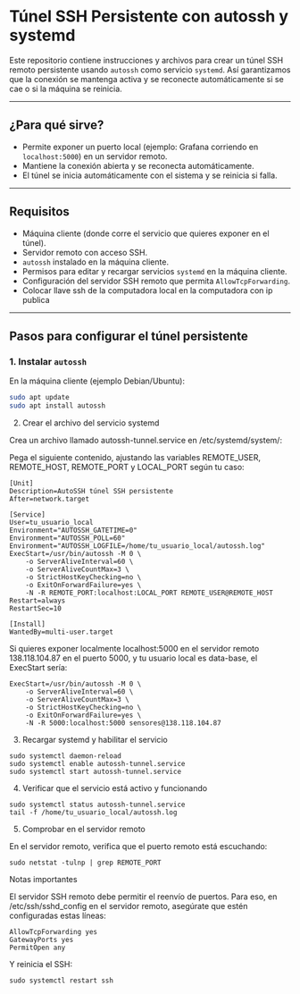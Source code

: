 # Túnel SSH Persistente con autossh y systemd

Este repositorio contiene instrucciones y archivos para crear un túnel SSH remoto persistente usando `autossh` como servicio `systemd`. Así garantizamos que la conexión se mantenga activa y se reconecte automáticamente si se cae o si la máquina se reinicia.

---

## ¿Para qué sirve?

- Permite exponer un puerto local (ejemplo: Grafana corriendo en `localhost:5000`) en un servidor remoto.
- Mantiene la conexión abierta y se reconecta automáticamente.
- El túnel se inicia automáticamente con el sistema y se reinicia si falla.

---

## Requisitos

- Máquina cliente (donde corre el servicio que quieres exponer en el túnel).
- Servidor remoto con acceso SSH.
- `autossh` instalado en la máquina cliente.
- Permisos para editar y recargar servicios `systemd` en la máquina cliente.
- Configuración del servidor SSH remoto que permita `AllowTcpForwarding`.
- Colocar llave ssh de la computadora local en la computadora con ip publica
---

## Pasos para configurar el túnel persistente

### 1. Instalar `autossh`

En la máquina cliente (ejemplo Debian/Ubuntu):

```bash
sudo apt update
sudo apt install autossh
```
2. Crear el archivo del servicio systemd

Crea un archivo llamado autossh-tunnel.service en /etc/systemd/system/:

Pega el siguiente contenido, ajustando las variables REMOTE_USER, REMOTE_HOST, REMOTE_PORT y LOCAL_PORT según tu caso:
```
[Unit]
Description=AutoSSH túnel SSH persistente
After=network.target

[Service]
User=tu_usuario_local
Environment="AUTOSSH_GATETIME=0"
Environment="AUTOSSH_POLL=60"
Environment="AUTOSSH_LOGFILE=/home/tu_usuario_local/autossh.log"
ExecStart=/usr/bin/autossh -M 0 \
    -o ServerAliveInterval=60 \
    -o ServerAliveCountMax=3 \
    -o StrictHostKeyChecking=no \
    -o ExitOnForwardFailure=yes \
    -N -R REMOTE_PORT:localhost:LOCAL_PORT REMOTE_USER@REMOTE_HOST
Restart=always
RestartSec=10

[Install]
WantedBy=multi-user.target
```
Si quieres exponer localmente localhost:5000 en el servidor remoto 138.118.104.87 en el puerto 5000, y tu usuario local es data-base, el ExecStart sería:
```
ExecStart=/usr/bin/autossh -M 0 \
    -o ServerAliveInterval=60 \
    -o ServerAliveCountMax=3 \
    -o StrictHostKeyChecking=no \
    -o ExitOnForwardFailure=yes \
    -N -R 5000:localhost:5000 sensores@138.118.104.87
```
3. Recargar systemd y habilitar el servicio

```
sudo systemctl daemon-reload
sudo systemctl enable autossh-tunnel.service
sudo systemctl start autossh-tunnel.service
```
4. Verificar que el servicio está activo y funcionando
```
sudo systemctl status autossh-tunnel.service
tail -f /home/tu_usuario_local/autossh.log
```
5. Comprobar en el servidor remoto

En el servidor remoto, verifica que el puerto remoto está escuchando:
```
sudo netstat -tulnp | grep REMOTE_PORT
```
Notas importantes

El servidor SSH remoto debe permitir el reenvío de puertos. Para eso, en /etc/ssh/sshd_config en el servidor remoto, asegúrate que estén configuradas estas líneas:
```
AllowTcpForwarding yes
GatewayPorts yes
PermitOpen any
```
Y reinicia el SSH:
```
sudo systemctl restart ssh
```
